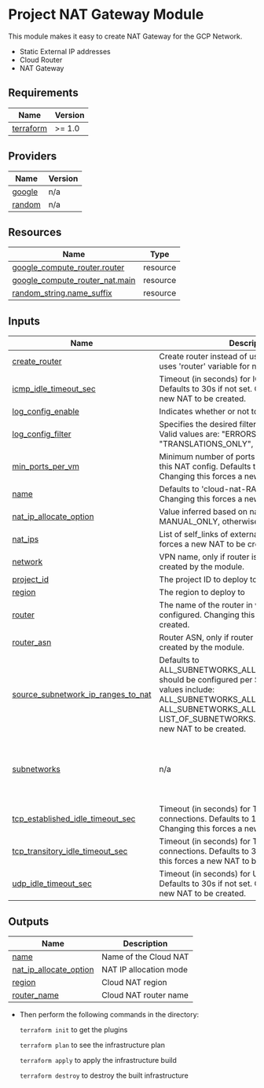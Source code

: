 # Project NAT Gateway Module

This module makes it easy to create NAT Gateway for the GCP Network.

- Static External IP addresses
- Cloud Router
- NAT Gateway

## Requirements

| Name | Version |
|------|---------|
| <a name="requirement_terraform"></a> [terraform](#requirement\_terraform) | >= 1.0 |

## Providers

| Name | Version |
|------|---------|
| <a name="provider_google"></a> [google](#provider\_google) | n/a |
| <a name="provider_random"></a> [random](#provider\_random) | n/a |

## Resources

| Name | Type |
|------|------|
| [google_compute_router.router](https://registry.terraform.io/providers/hashicorp/google/latest/docs/resources/compute_router) | resource |
| [google_compute_router_nat.main](https://registry.terraform.io/providers/hashicorp/google/latest/docs/resources/compute_router_nat) | resource |
| [random_string.name_suffix](https://registry.terraform.io/providers/hashicorp/random/latest/docs/resources/string) | resource |

## Inputs

| Name | Description | Type | Default | Required |
|------|-------------|------|---------|:--------:|
| <a name="input_create_router"></a> [create\_router](#input\_create\_router) | Create router instead of using an existing one, uses 'router' variable for new resource name. | `bool` | `false` | no |
| <a name="input_icmp_idle_timeout_sec"></a> [icmp\_idle\_timeout\_sec](#input\_icmp\_idle\_timeout\_sec) | Timeout (in seconds) for ICMP connections. Defaults to 30s if not set. Changing this forces a new NAT to be created. | `string` | `"30"` | no |
| <a name="input_log_config_enable"></a> [log\_config\_enable](#input\_log\_config\_enable) | Indicates whether or not to export logs | `bool` | `false` | no |
| <a name="input_log_config_filter"></a> [log\_config\_filter](#input\_log\_config\_filter) | Specifies the desired filtering of logs on this NAT. Valid values are: "ERRORS\_ONLY", "TRANSLATIONS\_ONLY", "ALL" | `string` | `"ALL"` | no |
| <a name="input_min_ports_per_vm"></a> [min\_ports\_per\_vm](#input\_min\_ports\_per\_vm) | Minimum number of ports allocated to a VM from this NAT config. Defaults to 64 if not set. Changing this forces a new NAT to be created. | `string` | `"64"` | no |
| <a name="input_name"></a> [name](#input\_name) | Defaults to 'cloud-nat-RANDOM\_SUFFIX'. Changing this forces a new NAT to be created. | `string` | `""` | no |
| <a name="input_nat_ip_allocate_option"></a> [nat\_ip\_allocate\_option](#input\_nat\_ip\_allocate\_option) | Value inferred based on nat\_ips. If present set to MANUAL\_ONLY, otherwise AUTO\_ONLY. | `string` | `"false"` | no |
| <a name="input_nat_ips"></a> [nat\_ips](#input\_nat\_ips) | List of self\_links of external IPs. Changing this forces a new NAT to be created. | `list(string)` | `[]` | no |
| <a name="input_network"></a> [network](#input\_network) | VPN name, only if router is not passed in and is created by the module. | `string` | `""` | no |
| <a name="input_project_id"></a> [project\_id](#input\_project\_id) | The project ID to deploy to | `any` | n/a | yes |
| <a name="input_region"></a> [region](#input\_region) | The region to deploy to | `any` | n/a | yes |
| <a name="input_router"></a> [router](#input\_router) | The name of the router in which this NAT will be configured. Changing this forces a new NAT to be created. | `any` | n/a | yes |
| <a name="input_router_asn"></a> [router\_asn](#input\_router\_asn) | Router ASN, only if router is not passed in and is created by the module. | `string` | `"64514"` | no |
| <a name="input_source_subnetwork_ip_ranges_to_nat"></a> [source\_subnetwork\_ip\_ranges\_to\_nat](#input\_source\_subnetwork\_ip\_ranges\_to\_nat) | Defaults to ALL\_SUBNETWORKS\_ALL\_IP\_RANGES. How NAT should be configured per Subnetwork. Valid values include: ALL\_SUBNETWORKS\_ALL\_IP\_RANGES, ALL\_SUBNETWORKS\_ALL\_PRIMARY\_IP\_RANGES, LIST\_OF\_SUBNETWORKS. Changing this forces a new NAT to be created. | `string` | `"ALL_SUBNETWORKS_ALL_IP_RANGES"` | no |
| <a name="input_subnetworks"></a> [subnetworks](#input\_subnetworks) | n/a | <pre>list(object({<br>    name                     = string,<br>    source_ip_ranges_to_nat  = list(string)<br>    secondary_ip_range_names = list(string)<br>  }))</pre> | `[]` | no |
| <a name="input_tcp_established_idle_timeout_sec"></a> [tcp\_established\_idle\_timeout\_sec](#input\_tcp\_established\_idle\_timeout\_sec) | Timeout (in seconds) for TCP established connections. Defaults to 1200s if not set. Changing this forces a new NAT to be created. | `string` | `"1200"` | no |
| <a name="input_tcp_transitory_idle_timeout_sec"></a> [tcp\_transitory\_idle\_timeout\_sec](#input\_tcp\_transitory\_idle\_timeout\_sec) | Timeout (in seconds) for TCP transitory connections. Defaults to 30s if not set. Changing this forces a new NAT to be created. | `string` | `"30"` | no |
| <a name="input_udp_idle_timeout_sec"></a> [udp\_idle\_timeout\_sec](#input\_udp\_idle\_timeout\_sec) | Timeout (in seconds) for UDP connections. Defaults to 30s if not set. Changing this forces a new NAT to be created. | `string` | `"30"` | no |

## Outputs

| Name | Description |
|------|-------------|
| <a name="output_name"></a> [name](#output\_name) | Name of the Cloud NAT |
| <a name="output_nat_ip_allocate_option"></a> [nat\_ip\_allocate\_option](#output\_nat\_ip\_allocate\_option) | NAT IP allocation mode |
| <a name="output_region"></a> [region](#output\_region) | Cloud NAT region |
| <a name="output_router_name"></a> [router\_name](#output\_router\_name) | Cloud NAT router name |

* Then perform the following commands in the directory:

   `terraform init` to get the plugins

   `terraform plan` to see the infrastructure plan

   `terraform apply` to apply the infrastructure build

   `terraform destroy` to destroy the built infrastructure